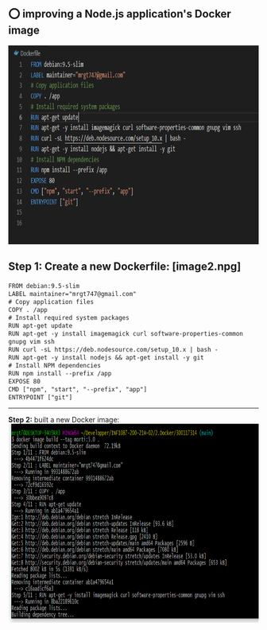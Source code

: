 ## :o: improving a Node.js application's Docker image

<img src=images/4.PNG  alt="alt text" width="750" height="400">


**Step 1:** Create a new Dockerfile: 
[image2.npg]
------------------------------
```
FROM debian:9.5-slim
LABEL maintainer="mrgt747@gmail.com"
# Copy application files
COPY . /app
# Install required system packages
RUN apt-get update
RUN apt-get -y install imagemagick curl software-properties-common gnupg vim ssh
RUN curl -sL https://deb.nodesource.com/setup_10.x | bash -
RUN apt-get -y install nodejs && apt-get install -y git
# Install NPM dependencies
RUN npm install --prefix /app
EXPOSE 80
CMD ["npm", "start", "--prefix", "app"]
ENTRYPOINT ["git"]

```
------------------------------
**Step 2:** built a new Docker image:
<img src=images/2.PNG  alt="alt text" width="750" height="400">
